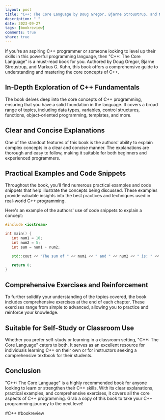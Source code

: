 ```yaml
---
layout: post
title: "C++: The Core Language by Doug Gregor, Bjarne Stroustrup, and Markus G. Kuhn"
description: " "
date: 2023-09-27
tags: [bookreview]
comments: true
share: true
---
```


If you're an aspiring C++ programmer or someone looking to level up their skills in this powerful programming language, then "C++: The Core Language" is a must-read book for you. Authored by Doug Gregor, Bjarne Stroustrup, and Markus G. Kuhn, this book offers a comprehensive guide to understanding and mastering the core concepts of C++.

## In-Depth Exploration of C++ Fundamentals

The book delves deep into the core concepts of C++ programming, ensuring that you have a solid foundation in the language. It covers a broad range of topics, including data types, variables, control structures, functions, object-oriented programming, templates, and more.

## Clear and Concise Explanations

One of the standout features of this book is the authors' ability to explain complex concepts in a clear and concise manner. The explanations are thorough and easy to follow, making it suitable for both beginners and experienced programmers.

## Practical Examples and Code Snippets

Throughout the book, you'll find numerous practical examples and code snippets that help illustrate the concepts being discussed. These examples provide valuable insights into the best practices and techniques used in real-world C++ programming.

Here's an example of the authors' use of code snippets to explain a concept:

```cpp
#include <iostream>

int main() {
   int num1 = 10;
   int num2 = 5;
   int sum = num1 + num2;

   std::cout << "The sum of " << num1 << " and " << num2 << " is: " << sum;

   return 0;
}
```

## Comprehensive Exercises and Reinforcement

To further solidify your understanding of the topics covered, the book includes comprehensive exercises at the end of each chapter. These exercises range from simple to advanced, allowing you to practice and reinforce your knowledge.

## Suitable for Self-Study or Classroom Use

Whether you prefer self-study or learning in a classroom setting, "C++: The Core Language" caters to both. It serves as an excellent resource for individuals learning C++ on their own or for instructors seeking a comprehensive textbook for their students.

## Conclusion

"C++: The Core Language" is a highly recommended book for anyone looking to learn or strengthen their C++ skills. With its clear explanations, practical examples, and comprehensive exercises, it covers all the core aspects of C++ programming. Grab a copy of this book to take your C++ programming journey to the next level!

#C++ #bookreview